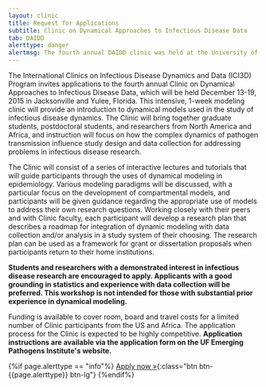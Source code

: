 ```yaml
---
layout: clinic
title: Request for Applications
subtitle: Clinic on Dynamical Approaches to Infectious Disease Data
tab: DAIDD
alerttype: danger
alertmsg: The fourth annual DAIDD clinic was held at the University of Florida and White Oak in 2015. This page is for archival purposes only.
---
```


The International Clinics on Infectious Disease Dynamics and Data (ICI3D) Program invites applications to the fourth annual Clinic on Dynamical Approaches to Infectious Disease Data, which will be held December 13-19, 2015 in Jacksonville and Yulee, Florida. This intensive, 1-week modeling clinic will provide an introduction to dynamical models used in the study of infectious disease dynamics. The Clinic will bring together graduate students, postdoctoral students, and researchers from North America and Africa, and instruction will focus on how the complex dynamics of pathogen transmission influence study design and data collection for addressing problems in infectious disease research.

The Clinic will consist of a series of interactive lectures and tutorials that will guide participants through the uses of dynamical modeling in epidemiology. Various modeling paradigms will be discussed, with a particular focus on the development of compartmental models, and participants will be given guidance regarding the appropriate use of models to address their own research questions.  Working closely with their peers and with Clinic faculty, each participant will develop a research plan that describes a roadmap for integration of dynamic modeling with data collection and/or analysis in a study system of their choosing. The research plan can be used as a framework for grant or dissertation proposals when participants return to their home institutions.

**Students and researchers with a demonstrated interest in infectious disease research are encouraged to apply. Applicants with a good grounding in statistics and experience with data collection will be preferred. This workshop is not intended for those with substantial prior experience in dynamical modeling.**

Funding is available to cover room, board and travel costs for a limited number of Clinic participants from the US and Africa. The application process for the Clinic is expected to be highly competitive. **Application instructions are available via the application form on the UF Emerging Pathogens Institute's website.**

{%if page.alerttype == "info"%}
[Apply now »](http://epi.ufl.edu/ici3d/daidd-application-form/ "Application Form"){:class="btn btn-{{page.alerttype}} btn-lg"}
{%endif%}
